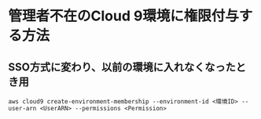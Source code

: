 # 管理者不在のCloud 9環境に権限付与する方法
## SSO方式に変わり、以前の環境に入れなくなったとき用
```
aws cloud9 create-environment-membership --environment-id <環境ID> --user-arn <UserARN> --permissions <Permission> 
```
